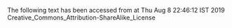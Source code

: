 The following text has been accessed from at Thu Aug 8 22:46:12 IST 2019
Creative_Commons_Attribution-ShareAlike_License
